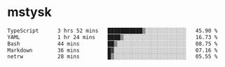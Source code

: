 # mstysk

<!--START_SECTION:waka-->

```txt
TypeScript      3 hrs 52 mins   ███████████▒░░░░░░░░░░░░░   45.90 %
YAML            1 hr 24 mins    ████▒░░░░░░░░░░░░░░░░░░░░   16.73 %
Bash            44 mins         ██▒░░░░░░░░░░░░░░░░░░░░░░   08.75 %
Markdown        36 mins         █▓░░░░░░░░░░░░░░░░░░░░░░░   07.16 %
netrw           28 mins         █▒░░░░░░░░░░░░░░░░░░░░░░░   05.55 %
```

<!--END_SECTION:waka-->
